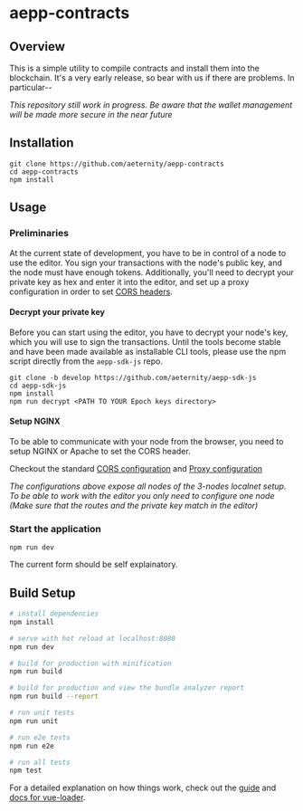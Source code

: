 # aepp-contracts

## Overview

This is a simple utility to compile contracts and install them into the blockchain. It's a very early release, so bear with us if there are problems. In particular--

*This repository still work in progress. Be aware that the wallet management will be made more secure in the near future*

## Installation

```
git clone https://github.com/aeternity/aepp-contracts
cd aepp-contracts
npm install
```

## Usage

### Preliminaries

At the current state of development, you have to be in control of a node to use the editor. You sign your transactions with the node's public key, and the node must have enough tokens. Additionally, you'll need to decrypt your private key as hex and enter it into the editor, and set up a proxy configuration in order to set [CORS headers](https://en.wikipedia.org/wiki/Cross-origin_resource_sharing).

#### Decrypt your private key

Before you can start using the editor, you have to decrypt your node's key, which you will use to sign the transactions. 
Until the tools become stable and have been made available as installable CLI tools, please use the npm script directly from the `aepp-sdk-js` repo.

```
git clone -b develop https://github.com/aeternity/aepp-sdk-js
cd aepp-sdk-js
npm install
npm run decrypt <PATH TO YOUR Epoch keys directory>
```

#### Setup NGINX

To be able to communicate with your node from the browser, you need to setup 
NGINX or Apache to set the CORS header.

Checkout the standard [CORS configuration](https://raw.githubusercontent.com/aeternity/epoch/master/docker/nginx-cors.conf)
and [Proxy configuration](https://raw.githubusercontent.com/aeternity/epoch/master/docker/nginx-default.conf)

*The configurations above expose all nodes of the 3-nodes localnet setup. 
To be able to work with the editor you only need to configure one node 
(Make sure that the routes and the private key match in the editor)*

### Start the application

```
npm run dev
```

The current form should be self explainatory. 

## Build Setup

``` bash
# install dependencies
npm install

# serve with hot reload at localhost:8080
npm run dev

# build for production with minification
npm run build

# build for production and view the bundle analyzer report
npm run build --report

# run unit tests
npm run unit

# run e2e tests
npm run e2e

# run all tests
npm test
```

For a detailed explanation on how things work, check out the [guide](http://vuejs-templates.github.io/webpack/) and [docs for vue-loader](http://vuejs.github.io/vue-loader).
